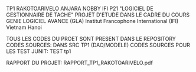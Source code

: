 
TP1 RAKOTOARIVELO ANJARA NOBBY IFI P21
"LOGICIEL DE GESTIONNAIRE DE TACHE"
PROJET D'ETUDE DANS LE CADRE DU COURS GENIE LOGICIEL AVANCE (GLA) 
Institut Francophone International (IFI)
Vietnam Hanoi

TOUS LES CODES DU PROET SONT PRESENT DANS LE REPOSITORY
CODES SOURCES: DANS SRC TP1 (DAO/MODELE)
CODES SOURCES POUR LES TEST JUNIT: TEST tp1

RAPPORT DU PROJET: RAPPORT_TP1_RAKOTOARIVELO.pdf
